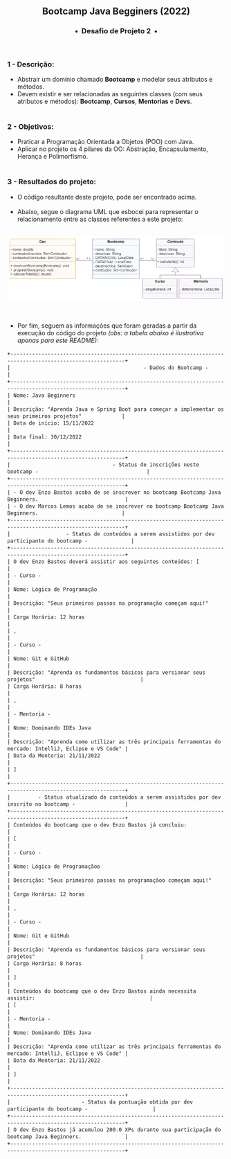 <div align="center">
<h2>Bootcamp Java Begginers (2022)</h2>
<h3>•&nbsp; Desafio de Projeto 2 &nbsp;•</h3>
</div>
&nbsp;
&nbsp;

### 1 - Descrição:
 - Abstrair um domínio chamado **Bootcamp** e modelar seus atributos e métodos.    
 - Devem existir e ser relacionadas as seguintes classes (com seus atributos e métodos): **Bootcamp**, **Cursos**, **Mentorias** e **Devs**.  
&nbsp;
&nbsp;    
### 2 - Objetivos:
 - Praticar a Programação Orientada a Objetos (POO) com Java.    
 - Aplicar no projeto os 4 pilares da OO: Abstração, Encapsulamento, Herança e Polimorfismo.   
&nbsp;
&nbsp;    
### 3 - Resultados do projeto:
 - O código resultante deste projeto, pode ser encontrado acima.    
&nbsp;
&nbsp;    
 - Abaixo, segue o diagrama UML que esbocei para representar o relacionamento entre as classes referentes a este projeto:   
&nbsp;    

![Descrição da imagem: Exibição do Diagrama UML ilustrando os relacionamentos entre classes referentes a este projeto](https://github.com/michelelozada/Bootcamp-DIO-Java-Beginners/blob/main/assets/diagrama-uml.png "Diagrama UML" )


&nbsp;
&nbsp;    
- Por fim, seguem as informações que foram geradas a partir da execução do código do projeto *(obs: a tabela abaixo é ilustrativa apenas para este README):* 
&nbsp;
&nbsp;    
```
+-----------------------------------------------------------------------------------------------------------+
|                                           - Dados do Bootcamp -                                           |
+-----------------------------------------------------------------------------------------------------------+
| Nome: Java Beginners                                                                                      |
| Descrição: "Aprenda Java e Spring Boot para começar a implementar os seus primeiros projetos"             |
| Data de início: 15/11/2022                                                                                |
| Data final: 30/12/2022                                                                                    |
+-----------------------------------------------------------------------------------------------------------+
|                                 - Status de inscrições neste bootcamp -                                   |
+-----------------------------------------------------------------------------------------------------------+
| - O dev Enzo Bastos acaba de se inscrever no bootcamp Bootcamp Java Beginners.                            |
| - O dev Marcos Lemos acaba de se inscrever no bootcamp Bootcamp Java Beginners.                           |
+-----------------------------------------------------------------------------------------------------------+
|                  - Status de conteúdos a serem assistidos por dev participante do bootcamp -              |
+-----------------------------------------------------------------------------------------------------------+ 
| O dev Enzo Bastos deverá assistir aos seguintes conteúdos: [                                              |
| - Curso -                                                                                                 |
| Nome: Lógica de Programação                                                                               |
| Descrição: "Seus primeiros passos na programação começam aqui!"                                           |
| Carga Horária: 12 horas                                                                                   |
| ,                                                                                                         |
| - Curso -                                                                                                 |
| Nome: Git e GitHub                                                                                        |
| Descrição: "Aprenda os fundamentos básicos para versionar seus projetos"                                  |
| Carga Horária: 8 horas                                                                                    |
| ,                                                                                                         |
| - Mentoria -                                                                                              |
| Nome: Dominando IDEs Java                                                                                 |
| Descrição: "Aprenda como utilizar as três principais ferramentas do mercado: IntelliJ, Eclipse e VS Code" |
| Data da Mentoria: 21/11/2022                                                                              |
| ]                                                                                                         |
+-----------------------------------------------------------------------------------------------------------+
|         - Status atualizado de conteúdos a serem assistidos por dev inscrito no bootcamp -                |
+-----------------------------------------------------------------------------------------------------------+ 
| Conteúdos do bootcamp que o dev Enzo Bastos já concluiu:                                                  |
| [                                                                                                         |
| - Curso -                                                                                                 |
| Nome: Lógica de Programaçãoo                                                                              |
| Descrição: "Seus primeiros passos na programaçãoo começam aqui!"                                          |
| Carga Horária: 12 horas                                                                                   |
| ,                                                                                                         |
| - Curso -                                                                                                 |
| Nome: Git e GitHub                                                                                        |
| Descrição: "Aprenda os fundamentos básicos para versionar seus projetos"                                  |
| Carga Horária: 8 horas                                                                                    |
| ]                                                                                                         |
| Conteúdos do bootcamp que o dev Enzo Bastos ainda necessita assistir:                                     |
| [                                                                                                         |
| - Mentoria -                                                                                              |
| Nome: Dominando IDEs Java                                                                                 |
| Descrição: "Aprenda como utilizar as três principais ferramentas do mercado: IntelliJ, Eclipse e VS Code" |
| Data da Mentoria: 21/11/2022                                                                              |
| ]                                                                                                         |
+-----------------------------------------------------------------------------------------------------------+
|                       - Status da pontuação obtida por dev participante do bootcamp -                     |
+-----------------------------------------------------------------------------------------------------------+ 
| O dev Enzo Bastos já acumulou 200.0 XPs durante sua participação do bootcamp Java Beginners.              |
+-----------------------------------------------------------------------------------------------------------+
```
